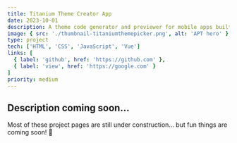 ```yaml
---
title: Titanium Theme Creator App
date: 2023-10-01
description: A theme code generator and previewer for mobile apps built with Titanium.
image: { src: './thumbnail-titaniumthemepicker.png', alt: 'APT hero' }
type: project
tech: ['HTML', 'CSS', 'JavaScript', 'Vue']
links: [
  { label: 'github', href: 'https://github.com' },
  { label: 'view', href: 'https://google.com' }
]
priority: medium
---
```


## Description coming soon...

Most of these project pages are still under construction... but fun things are coming soon! 👀